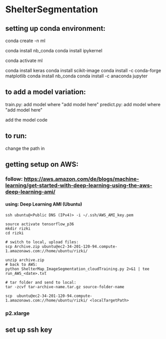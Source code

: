 # ShelterSegmentation



## setting up conda environment:

conda create -n ml

conda install nb_conda
conda install ipykernel

conda activate ml

conda install keras
conda install scikit-image
conda install -c conda-forge matplotlib
conda install nb_conda
conda install -c anaconda jupyter





## to add a model variation:
train.py: add model where "add model here"
predict.py: add model where "add model here"

add the model code 

## to run:
change the path in


## getting setup on AWS:
### follow: https://aws.amazon.com/de/blogs/machine-learning/get-started-with-deep-learning-using-the-aws-deep-learning-ami/
#### using: Deep Learning AMI (Ubuntu)
#### 

	ssh ubuntu@<Public DNS (IPv4)> -i ~/.ssh/AWS_AMI_key.pem

	source activate tensorflow_p36
	mkdir rizki
	cd rizki

	# switch to local, upload files:
	scp Archive.zip ubuntu@ec2-34-201-120-94.compute-1.amazonaws.com://home/ubuntu/rizki/

	unzip archive.zip
	# back to AWS:
	python ShelterMap_ImageSegmentation_cloudTraining.py 2>&1 | tee run_AWS_<date>.txt

	# tar folder and send to local:
	tar -zcvf tar-archive-name.tar.gz source-folder-name

	scp  ubuntu@ec2-34-201-120-94.compute-1.amazonaws.com://home/ubuntu/rizki/ <localTargetPath>


### p2.xlarge

## set up ssh key
